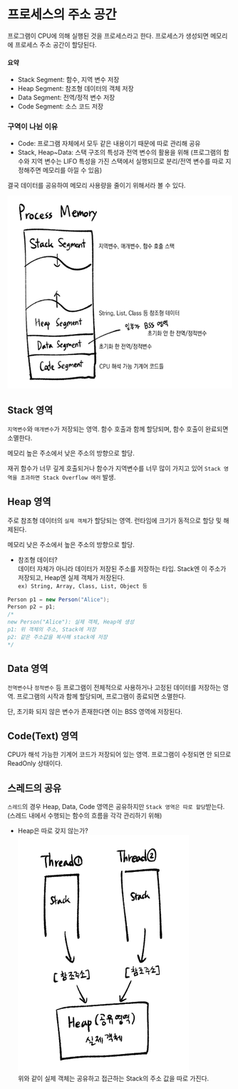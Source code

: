 # 프로세스의 주소 공간

프로그램이 CPU에 의해 실행된 것을 프로세스라고 한다. 프로세스가 생성되면 메모리에 프로세스 주소 공간이 할당된다.

#### 요약
- Stack Segment: 함수, 지역 변수 저장
- Heap Segment: 참조형 데이터의 객체 저장
- Data Segment: 전역/정적 변수 저장
- Code Segment: 소스 코드 저장

### 구역이 나뉜 이유
- Code: 프로그램 자체에서 모두 같은 내용이기 때문에 따로 관리해 공유
- Stack, Heap~Data: 스택 구조의 특성과 전역 변수의 활용을 위해 (프로그램의 함수와 지역 변수는 LIFO 특성을 가진 스택에서 실행되므로 분리/전역 변수를 따로 지정해주면 메모리를 아낄 수 있음)

결국 데이터를 공유하여 메모리 사용량을 줄이기 위해서라 볼 수 있다.

![.](source/image1.png)

## Stack 영역
`지역변수`와 `매개변수`가 저장되는 영역. 함수 호출과 함께 할당되며, 함수 호출이 완료되면 소멸한다.

메모리 높은 주소에서 낮은 주소의 방향으로 할당.

재귀 함수가 너무 깊게 호출되거나 함수가 지역변수를 너무 많이 가지고 있어 `Stack 영역을 초과하면 Stack Overflow 에러` 발생.


## Heap 영역
주로 참조형 데이터의 `실제 객체`가 할당되는 영역. 런타임에 크기가 동적으로 할당 및 해제된다.

메모리 낮은 주소에서 높은 주소의 방향으로 할당.

- 참조형 데이터?<br>
데이터 자체가 아니라 데이터가 저장된 주소를 저장하는 타입. Stack엔 이 주소가 저장되고, Heap엔 실제 객체가 저장된다. <br>
`ex) String, Array, Class, List, Object 등`

```java
Person p1 = new Person("Alice");
Person p2 = p1;
/*
new Person("Alice"): 실제 객체, Heap에 생성
p1: 위 객체의 주소, Stack에 저장
p2: 같은 주소값을 복사해 stack에 저장
*/
```


## Data 영역
`전역변수`나 `정적변수` 등 프로그램이 전체적으로 사용하거나 고정된 데이터를 저장하는 영역. 프로그램의 시작과 함께 할당되며, 프로그램이 종료되면 소멸한다.

단, 초기화 되지 않은 변수가 존재한다면 이는 BSS 영역에 저장된다.

## Code(Text) 영역
CPU가 해석 가능한 기계어 코드가 저장되어 있는 영역. 프로그램이 수정되면 안 되므로 ReadOnly 상태이다.

## 스레드의 공유
`스레드`의 경우 Heap, Data, Code 영역은 공유하지만 `Stack 영역은 따로 할당`받는다. (스레드 내에서 수행되는 함수의 흐름을 각각 관리하기 위해)

- Heap은 따로 갖지 않는가?
![.](source/image2.png)<br>
위와 같이 실제 객체는 공유하고 접근하는 Stack의 주소 값을 따로 가진다.